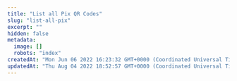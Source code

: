 ```yaml
---
title: "List all Pix QR Codes"
slug: "list-all-pix"
excerpt: ""
hidden: false
metadata: 
  image: []
  robots: "index"
createdAt: "Mon Jun 06 2022 16:23:32 GMT+0000 (Coordinated Universal Time)"
updatedAt: "Thu Aug 04 2022 18:52:57 GMT+0000 (Coordinated Universal Time)"
---
```


